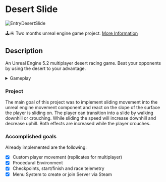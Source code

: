 # Desert Slide

![EntryDesertSlide](https://github.com/marcelbittrich/unrealDesertSlide/assets/113523293/8cd567b3-4611-4de7-92c3-f42ce838a047)

🕹️☀️ Two months unreal engine game project. [More Information](https://www.marcelbittrich.xyz/home/desert-slide)

## Description

An Unreal Engine 5.2 multiplayer desert racing game. Beat your opponents by using the desert to your advantage.

<details>
  <summary> Gameplay </summary>
  
  ### Prototype
  
  https://github.com/marcelbittrich/unrealDesertSlide/assets/113523293/6cc9b1fb-2dc3-4332-b9b9-6168eb9bceac

  ### More Advanced Environment
  
  https://github.com/marcelbittrich/unrealDesertSlide/assets/113523293/74cb2257-bfaa-4270-b2b9-d53653305a2f
  
</details>

### Project

The main goal of this project was to implement sliding movement into
the unreal engine movement component and react on the slope of the
surface the player is sliding on. The player can transition into a
slide by walking downhill or crouching. While sliding the speed will
increase downhill and decrease uphill. Both effects are increased
while the player crouches.

### Accomplished goals

Already implemented are the following:

- [x] Custom player movement (replicates for multiplayer)
- [x] Procedural Environment
- [x] Checkpoints, start/finish and race telemetry 
- [x] Menu System to create or join Server via Steam
